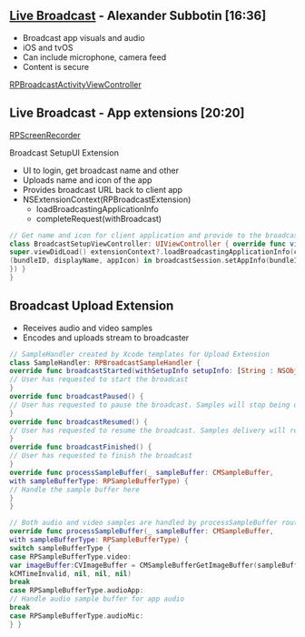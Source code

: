 
## [Live Broadcast](2017-606-2-broadcast.md) - Alexander Subbotin [16:36]

* Broadcast app visuals and audio
* iOS and tvOS
* Can include microphone, camera feed
* Content is secure


[RPBroadcastActivityViewController]()


## Live Broadcast - App extensions [20:20]

[RPScreenRecorder](https://developer.apple.com/documentation/replaykit/rpscreenrecorder)



Broadcast SetupUI Extension

* UI to login, get broadcast name and other
* Uploads name and icon of the app
* Provides broadcast URL back to client app
* NSExtensionContext(RPBroadcastExtension)
  * loadBroadcastingApplicationInfo
  * completeRequest(withBroadcast)


```swift
// Get name and icon for client application and provide to the broadcast service
class BroadcastSetupViewController: UIViewController { override func viewDidLoad() {
super.viewDidLoad() extensionContext?.loadBroadcastingApplicationInfo(completion: {
(bundleID, displayName, appIcon) in broadcastSession.setAppInfo(bundleID, displayName, appIcon)
}) }
}
```

## Broadcast Upload Extension

* Receives audio and video samples
* Encodes and uploads stream to broadcaster

```swift
// SampleHandler created by Xcode templates for Upload Extension
class SampleHandler: RPBroadcastSampleHandler {
override func broadcastStarted(withSetupInfo setupInfo: [String : NSObject]?) {
// User has requested to start the broadcast
}
override func broadcastPaused() {
// User has requested to pause the broadcast. Samples will stop being delivered.
}
override func broadcastResumed() {
// User has requested to resume the broadcast. Samples delivery will resume.
}
override func broadcastFinished() {
// User has requested to finish the broadcast
}
override func processSampleBuffer(_ sampleBuffer: CMSampleBuffer,
with sampleBufferType: RPSampleBufferType) {
// Handle the sample buffer here
}
}
```

```swift
// Both audio and video samples are handled by processSampleBuffer routine
override func processSampleBuffer(_ sampleBuffer: CMSampleBuffer,
with sampleBufferType: RPSampleBufferType) {
switch sampleBufferType {
case RPSampleBufferType.video:
var imageBuffer:CVImageBuffer = CMSampleBufferGetImageBuffer(sampleBuffer)! var pts = CMSampleBufferGetPresentationTimeStamp(sampleBuffer) as CMTime VTCompressionSessionEncodeFrame(session, imageBuffer, pts,
kCMTimeInvalid, nil, nil, nil)
break
case RPSampleBufferType.audioApp:
// Handle audio sample buffer for app audio
break
case RPSampleBufferType.audioMic:
} }
```
